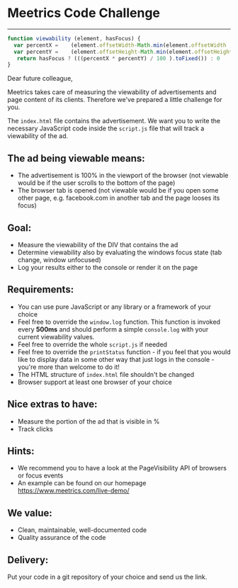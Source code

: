 # Meetrics Code Challenge
---------

```javascript
function viewability (element, hasFocus) {
  var percentX =    (element.offsetWidth-Math.min(element.offsetWidth ,Math.max(0,window.scrollX-element.offsetLeft ))) * 100 /element.offsetWidth
  var percentY =    (element.offsetHeight-Math.min(element.offsetHeight ,Math.max(0,window.scrollY-element.offsetTop ))) * 100 /element.offsetHeight
   return hasFocus ? (((percentX * percentY) / 100 ).toFixed()) : 0
}

```

Dear future colleague,

Meetrics takes care of measuring the viewability of advertisements and page content of its clients.
Therefore we've prepared a little challenge for you.

The `index.html` file contains the advertisement.
We want you to write the necessary JavaScript code inside the `script.js` file that will track a viewability of the
 ad.

## The ad being viewable means:

- The advertisement is 100% in the viewport of the browser (not viewable would be if the user scrolls to the bottom of
 the
 page)
- The browser tab is opened (not viewable would be if you open some other page, e.g. facebook.com in another tab and
the page looses its focus)

## Goal:
- Measure the viewability of the DIV that contains the ad
- Determine viewability also by evaluating the windows focus state (tab change, window unfocused)
- Log your results either to the console or render it on the page

## Requirements:
- You can use pure JavaScript or any library or a framework of your choice
- Feel free to override the `window.log` function.
  This function is invoked every **500ms** and should perform a simple `console.log` with your current viewability values.
- Feel free to override the whole `script.js` if needed
- Feel free to override the `printStatus` function - if you feel that you would like to display data in some other way
that just logs in the console - you're more than welcome to do it!
- The HTML structure of `index.html` file shouldn't be changed
- Browser support at least one browser of your choice

## Nice extras to have:
- Measure the portion of the ad that is visible in %
- Track clicks

## Hints:

- We recommend you to have a look at the PageVisibility API of browsers or focus events
- An example can be found on our homepage https://www.meetrics.com/live-demo/

## We value:

- Clean, maintainable, well-documented code
- Quality assurance of the code

## Delivery:
  Put your code in a git repository of your choice and send us the link.